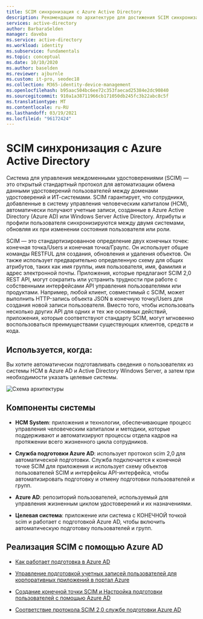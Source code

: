 ```yaml
---
title: SCIM синхронизация с Azure Active Directory
description: Рекомендации по архитектуре для достижения SCIM синхронизации с Azure Active Directory.
services: active-directory
author: BarbaraSelden
manager: daveba
ms.service: active-directory
ms.workload: identity
ms.subservice: fundamentals
ms.topic: conceptual
ms.date: 10/10/2020
ms.author: baselden
ms.reviewer: ajburnle
ms.custom: it-pro, seodec18
ms.collection: M365-identity-device-management
ms.openlocfilehash: b95aac504bc6ee72c353faecad25384e2dc90840
ms.sourcegitcommit: 910a1a38711966cb171050db245fc3b22abc8c5f
ms.translationtype: MT
ms.contentlocale: ru-RU
ms.lasthandoff: 03/19/2021
ms.locfileid: "96172424"
---
```

# <a name="scim-synchronization-with-azure-active-directory"></a>SCIM синхронизация с Azure Active Directory

Система для управления междоменными удостоверениями (SCIM) — это открытый стандартный протокол для автоматизации обмена данными удостоверений пользователей между доменами удостоверений и ИТ-системами. SCIM гарантирует, что сотрудники, добавленные в систему управления человеческим капиталом (HCM), автоматически получают учетные записи, созданные в Azure Active Directory (Azure AD) или Windows Server Active Directory. Атрибуты и профили пользователя синхронизируются между двумя системами, обновляя их при изменении состояния пользователя или роли.

SCIM — это стандартизированное определение двух конечных точек: конечная точка/Users и конечная точка/Граупс. Он использует общие команды RESTFUL для создания, обновления и удаления объектов. Он также использует предварительно определенную схему для общих атрибутов, таких как имя группы, имя пользователя, имя, фамилия и адрес электронной почты. Приложения, которые предлагают SCIM 2,0 REST API, могут сократить или устранить трудности при работе с собственными интерфейсами API управления пользователями или продуктами. Например, любой клиент, совместимый с SCIM, может выполнить HTTP-запись объекта JSON в конечную точку/Users для создания новой записи пользователя. Вместо того, чтобы использовать несколько других API для одних и тех же основных действий, приложения, которые соответствуют стандарту SCIM, могут мгновенно воспользоваться преимуществами существующих клиентов, средств и кода. 

## <a name="use-when"></a>Используется, когда: 

Вы хотите автоматически подготавливать сведения о пользователях из системы HCM в Azure AD и Active Directory Windows Server, а затем при необходимости указать целевые системы. 

![Схема архитектуры](./media/authentication-patterns/scim-auth.png)


## <a name="components-of-system"></a>Компоненты системы 

* **HCM System**: приложения и технологии, обеспечивающие процесс управления человеческим капиталом и методики, которые поддерживают и автоматизируют процессы отдела кадров на протяжении всего жизненного цикла сотрудников. 

* **Служба подготовки Azure AD**: использует протокол scim 2,0 для автоматической подготовки. Служба подключается к конечной точке SCIM для приложения и использует схему объектов пользователей SCIM и интерфейсы API-интерфейса, чтобы автоматизировать подготовку и отмену подготовки пользователей и групп.  

* **Azure AD**: репозиторий пользователей, используемый для управления жизненным циклом удостоверений и их назначениями. 

* **Целевая система**: приложение или система с КОНЕЧНОЙ точкой scim и работает с подготовкой Azure AD, чтобы включить автоматическую подготовку пользователей и групп.  

## <a name="implement-scim-with-azure-ad"></a>Реализация SCIM с помощью Azure AD 

* [Как работает подготовка в Azure AD ](../app-provisioning/how-provisioning-works.md)

* [Управление подготовкой учетных записей пользователей для корпоративных приложений в портал Azure ](../app-provisioning/configure-automatic-user-provisioning-portal.md)

* [Создание конечной точки SCIM и Настройка подготовки пользователей с помощью Azure AD  ](../app-provisioning/use-scim-to-provision-users-and-groups.md)

* [Соответствие протокола SCIM 2,0 службе подготовки Azure AD](../app-provisioning/application-provisioning-config-problem-scim-compatibility.md)